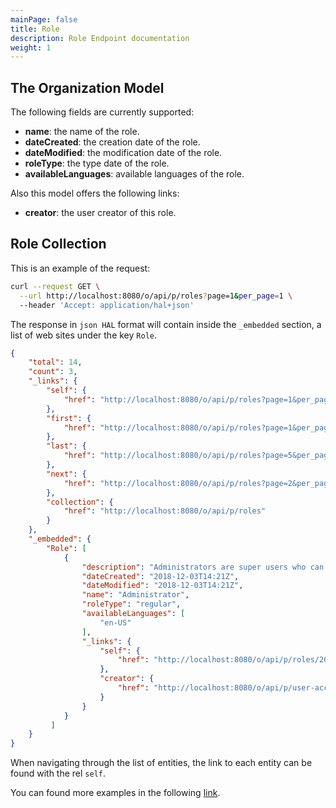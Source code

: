 ```yaml
---
mainPage: false
title: Role
description: Role Endpoint documentation
weight: 1
---
```


## The Organization Model

The following fields are currently supported:

* **name**: the name of the role.
* **dateCreated**: the creation date of the role.
* **dateModified**: the modification date of the role.
* **roleType**: the type date of the role.
* **availableLanguages**: available languages of the role.

Also this model offers the following links:

* **creator**: the user creator of this role.


## Role Collection

This is an example of the request: 

```bash
curl --request GET \
  --url http://localhost:8080/o/api/p/roles?page=1&per_page=1 \
  --header 'Accept: application/hal+json'
```

The response in `json HAL` format will contain inside the `_embedded` section, a list of web sites under the key `Role`.

```json
{
    "total": 14,
    "count": 3,
    "_links": {
        "self": {
            "href": "http://localhost:8080/o/api/p/roles?page=1&per_page=1"
        },
        "first": {
            "href": "http://localhost:8080/o/api/p/roles?page=1&per_page=1"
        },
        "last": {
            "href": "http://localhost:8080/o/api/p/roles?page=5&per_page=1"
        },
        "next": {
            "href": "http://localhost:8080/o/api/p/roles?page=2&per_page=1"
        },
        "collection": {
            "href": "http://localhost:8080/o/api/p/roles"
        }
    },
    "_embedded": {
        "Role": [
            {
                "description": "Administrators are super users who can do anything.",
                "dateCreated": "2018-12-03T14:21Z",
                "dateModified": "2018-12-03T14:21Z",
                "name": "Administrator",
                "roleType": "regular",
                "availableLanguages": [
                    "en-US"
                ],
                "_links": {
                    "self": {
                        "href": "http://localhost:8080/o/api/p/roles/20105"
                    },
                    "creator": {
                        "href": "http://localhost:8080/o/api/p/user-account/20103"
                    }
                }
            }
         ]
    }
}
```

When navigating through the list of entities, the link to each entity can be found with the rel `self`.

You can found more examples in the following [link](/docs/roles/examples.html).
